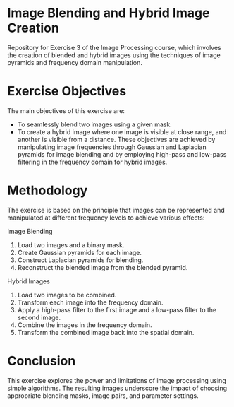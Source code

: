 # Image Blending and Hybrid Image Creation

Repository for Exercise 3 of the Image Processing course, which involves the creation of blended and hybrid images using the techniques of image pyramids and frequency domain manipulation.


# Exercise Objectives

The main objectives of this exercise are:

* To seamlessly blend two images using a given mask.
* To create a hybrid image where one image is visible at close range, and another is visible from a distance.
These objectives are achieved by manipulating image frequencies through Gaussian and Laplacian pyramids for image blending and by employing high-pass and low-pass filtering in the frequency domain for hybrid images.

# Methodology
The exercise is based on the principle that images can be represented and manipulated at different frequency levels to achieve various effects:

Image Blending
1. Load two images and a binary mask.
2. Create Gaussian pyramids for each image.
3. Construct Laplacian pyramids for blending.
4. Reconstruct the blended image from the blended pyramid.

Hybrid Images
1. Load two images to be combined.
2. Transform each image into the frequency domain.
3. Apply a high-pass filter to the first image and a low-pass filter to the second image.
4. Combine the images in the frequency domain.
5. Transform the combined image back into the spatial domain.

# Conclusion
This exercise explores the power and limitations of image processing using simple algorithms. The resulting images underscore the impact of choosing appropriate blending masks, image pairs, and parameter settings.
